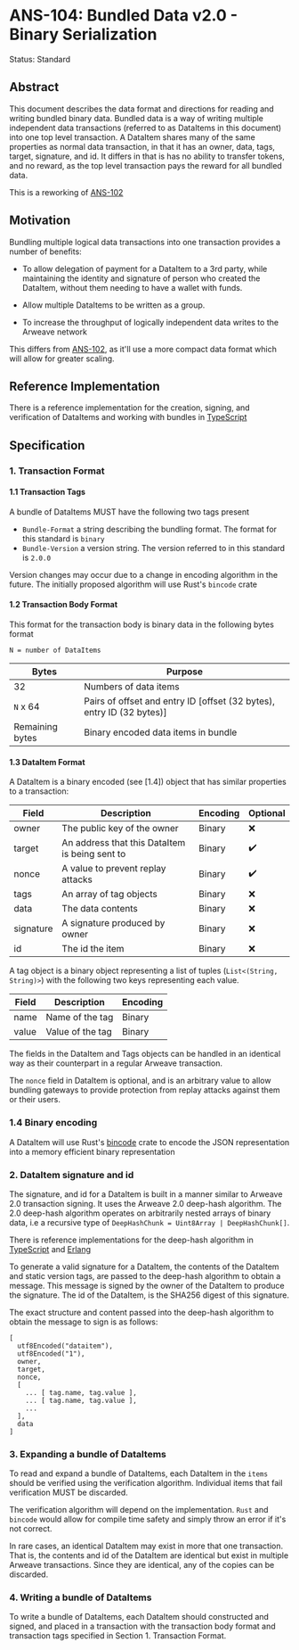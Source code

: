 # ANS-104: Bundled Data v2.0 - Binary Serialization

Status: Standard

## Abstract

This document describes the data format and directions for reading and writing bundled binary data. Bundled data is a way of writing multiple independent data transactions (referred to as DataItems in this document) into one top level transaction. A DataItem shares many of the same properties as normal data transaction, in that it has an owner, data, tags, target, signature, and id. It differs in that is has no ability to transfer tokens, and no reward, as the top level transaction pays the reward for all bundled data.

This is a reworking of [ANS-102](ANS-102.md)

## Motivation

Bundling multiple logical data transactions into one transaction provides a number of benefits:

- To allow delegation of payment for a DataItem to a 3rd party, while maintaining the identity and signature of person who created the DataItem, without them needing to have a wallet with funds.

- Allow multiple DataItems to be written as a group.

- To increase the throughput of logically independent data writes to the Arweave network

This differs from [ANS-102](ANS-102.md), as it'll use a more compact data format which will allow for greater scaling.

## Reference Implementation

There is a reference implementation for the creation, signing, and verification of DataItems and working with bundles in [TypeScript](https://github.com/ArweaveTeam/arweave-data)

## Specification

### 1. Transaction Format

#### 1.1 Transaction Tags

A bundle of DataItems MUST have the following two tags present

- `Bundle-Format` a string describing the bundling format. The format for this standard is `binary`
- `Bundle-Version` a version string. The version referred to in this standard is `2.0.0`

Version changes may occur due to a change in encoding algorithm in the future. The initially proposed algorithm will use Rust's `bincode` crate

#### 1.2 Transaction Body Format

This format for the transaction body is binary data in the following bytes format

`N = number of DataItems`

| Bytes                              | Purpose                                       |
|---                                 |---                                            |
|32                                  |Numbers of data items                          |
|`N` x 64                            |Pairs of offset and entry ID [offset (32 bytes), entry ID (32 bytes)]|
|Remaining bytes                     |Binary encoded data items in bundle            |

#### 1.3 DataItem Format

A DataItem is a binary encoded (see [1.4]) object that has similar properties to a transaction:

|Field     |Description                                     | Encoding        | Optional |
|---       |---                                             |---              | --- |
|owner     |The public key of the owner                     | Binary            | :x: |
|target    |An address that this DataItem is being sent to  | Binary            | :heavy_check_mark: |
|nonce     |A value to prevent replay attacks               | Binary            |:heavy_check_mark: |
|tags      |An array of tag objects                         | Binary      |:x: |
|data      |The data contents                               | Binary            |      :x: |            
|signature |A signature produced by owner                   | Binary            |  :x: |
|id        |The id the item                                 | Binary            |:x: |

A tag object is a binary object representing a list of tuples (`List<(String, String)>`) with the following two keys representing each value.

|Field     |Description               | Encoding        |
|---       |---                       |---              |
|name      |Name of the tag           | Binary          | 
|value     |Value of the tag          | Binary          | 

The fields in the DataItem and Tags objects can be handled in an identical way as their counterpart in a regular Arweave transaction.

The `nonce` field in DataItem is optional, and is an arbitrary value to allow bundling gateways to provide protection from replay attacks against them or their users.

### 1.4 Binary encoding

A DataItem will use Rust's [bincode](https://github.com/bincode-org/bincode) crate to encode the JSON representation into a memory efficient binary representation 

### 2. DataItem signature and id

The signature, and id for a DataItem is built in a manner similar to Arweave 2.0 transaction signing. It uses the Arweave 2.0 deep-hash algorithm. The 2.0 deep-hash algorithm operates on arbitrarily nested arrays of binary data, i.e a recursive type of `DeepHashChunk = Uint8Array | DeepHashChunk[]`.

There is reference implementations for the deep-hash algorithm in [TypeScript](https://github.com/ArweaveTeam/arweave-js/blob/b1c4b2e378a1eb7dc1fbfaeee41492eb908a60c6/src/common/lib/deepHash.ts) and [Erlang](https://github.com/ArweaveTeam/arweave/blob/b316173cd42a53a59036241f8e164b615db9b40d/apps/arweave/src/ar_deep_hash.erl)

To generate a valid signature for a DataItem, the contents of the DataItem and static version tags, are passed to the deep-hash algorithm to obtain a message. This message is signed by the owner of the DataItem to produce the signature. The id of the DataItem, is the SHA256 digest of this signature.

The exact structure and content passed into the deep-hash algorithm to obtain the message to sign is as follows:

```
[
  utf8Encoded("dataitem"),
  utf8Encoded("1"),
  owner,
  target,
  nonce,
  [
    ... [ tag.name, tag.value ],
    ... [ tag.name, tag.value ],
    ...
  ],
  data
]
```

### 3. Expanding a bundle of DataItems

To read and expand a bundle of DataItems, each DataItem in the `items` should be verified using the verification algorithm. Individual items that fail verification MUST be discarded.

The verification algorithm will depend on the implementation. `Rust` and `bincode` would allow for compile time safety and simply throw an error if it's not correct.

In rare cases, an identical DataItem may exist in more that one transaction. That is, the contents and id of the DataItem are identical but exist in multiple Arweave transactions. Since they are identical, any of the copies can be discarded.

### 4. Writing a bundle of DataItems

To write a bundle of DataItems, each DataItem should constructed and signed, and placed in a transaction with the transaction body format and transaction tags specified in Section 1. Transaction Format.
